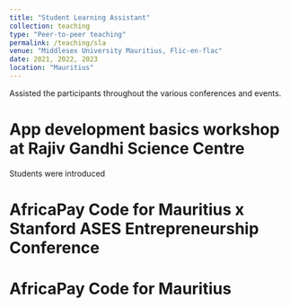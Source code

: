 ```yaml
---
title: "Student Learning Assistant"
collection: teaching
type: "Peer-to-peer teaching"
permalink: /teaching/sla
venue: "Middlesex University Mauritius, Flic-en-flac"
date: 2021, 2022, 2023
location: "Mauritius"
---
```

Assisted the participants throughout the various conferences and events.

App development basics workshop at Rajiv Gandhi Science Centre
======
Students were introduced 


AfricaPay Code for Mauritius  x Stanford ASES Entrepreneurship Conference
======


AfricaPay Code for Mauritius
======

